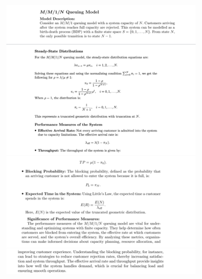 <img src="images/mm1n-1.png"/>
<img src="images/mm1n-2 copy.png"/>
<img src="images/mm1n-3.png"/>
<img src="images/mm1n-4.png"/>



